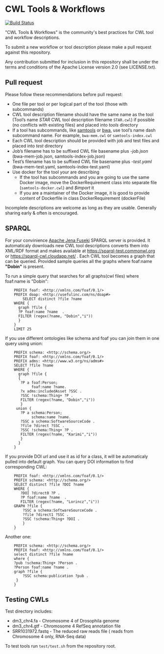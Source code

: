 # CWL Tools & Workflows


[![Build Status](https://travis-ci.org/common-workflow-language/workflows.svg?branch=master)](https://travis-ci.org/common-workflow-language/workflows)


"CWL Tools & Workflows" is the community's best practices for CWL tool and workflow descriptions. 

To submit a new workflow or tool description please make a pull request against this repository.

Any contribution submitted for inclusion in this repository shall be under the
terms and conditions of the Apache License version 2.0 (see LICENSE.txt).

## Pull request

Please follow these recommendations before pull request:

* One file per tool or per logical part of the tool (those with subcommands)
* CWL tool description filename should have the same name as the tool (Tool’s name *STAR* CWL tool description filename ```STAR.cwl```) if possible (no conflicts with existing files) and placed into *tools* directory
* If a tool has subcommands, like [samtools]( http://www.htslib.org/doc/samtools.html) or [bwa]( https://github.com/lh3/bwa/blob/master/README.md), use tool’s name dash subcommand name. For example, ```bwa-mem.cwl``` or ```samtools-index.cwl```
* Each CWL tool description should be provided with job and test files and placed into *test* directory
 * Job’s filename has to be suffixed CWL file basename plus *-job.json* (bwa-mem-job.json, samtools-index-job.json)
 * Test’s filename has to be suffixed CWL file basename plus *-test.yaml* (bwa-mem-test.yaml, samtools-index-test.yaml)
* Use docker for the tool your are describing
  * If the tool has subcommands and you are going to use the same Docker image, move the DockerRequirement class into separate file (```samtools-docker.cwl```) and *$import* it
  * If you are a maintainer of the Docker image, it is good to provide content of Dockerfile in class DockerRequirement (dockerFile)

Incomplete descriptions are welcome as long as they are usable. Generally sharing early & often is encouraged.

## SPARQL

For your convinience [Apache Jena Fuseki](https://jena.apache.org/documentation/fuseki2/) SPARQL server is provided. It automaticaly downloads new CWL tool descriptions converts them into XML/RDF format and makes available at https://sparql-test.commonwl.org or https://sparql-cwl.cloudapp.net/ . Each CWL tool becomes a graph that can be queried. 
Provided sample queries all the graphs where foaf:name **"Dobin"** is present. 

To run a simple query that searches for all graphs(cwl files) where foaf:name is "Dobin":
```SPARQL
    PREFIX foaf: <http://xmlns.com/foaf/0.1/>
    PREFIX doap: <http://usefulinc.com/ns/doap#>
        SELECT distinct ?file ?name
    WHERE {
      graph ?file {
      ?P foaf:name ?name  .
      FILTER (regex(?name, "Dobin","i"))
      }
    }
    LIMIT 25
```

If you use different ontologies like schema and foaf you can join them in one query using union: 
```SPARQL
    PREFIX schema: <http://schema.org/>
    PREFIX foaf: <http://xmlns.com/foaf/0.1/>
    PREFIX adms: <http://www.w3.org/ns/adms#>    
    SELECT ?file ?name 
    WHERE {
      graph ?file {
      {
       ?P a foaf:Person;
            foaf:name ?name.
       ?x adms:includedAsset ?SSC .
       ?SSC !schema:Thing+ ?P .
       FILTER (regex(?name, "Dobin","i"))
       }
     union {
       ?P a schema:Person;
            schema:name ?name.
       ?SSC a schema:SoftwareSourceCode .
       ?file ?direct ?SSC .
       ?SSC !schema:Thing+ ?P .
       FILTER (regex(?name, "Karimi","i"))
       }
      }
    }
```

If you provide DOI url and use it as id for a class, it will be automaticaly pulled into default graph. You can query DOI information to find corresponding CWL:
```SPARQL
    PREFIX foaf: <http://xmlns.com/foaf/0.1/>
	PREFIX schema: <http://schema.org/>
    SELECT distinct ?file ?DOI ?name
    WHERE {
       ?DOI ?direct0 ?P .
       ?P foaf:name ?name  .    
       FILTER (regex(?name, "Lorincz","i"))
    GRAPH ?file {
        ?SSC a schema:SoftwareSourceCode .
        ?file ?direct1 ?SSC .
        ?SSC !schema:Thing+ ?DOI .
        } 
    }
```

Another one:
```SPARQL
    PREFIX schema: <http://schema.org/>
    PREFIX foaf: <http://xmlns.com/foaf/0.1/>
    select distinct ?file ?name
    where {
    ?pub !schema:Thing+ ?Person .
    ?Person foaf:name ?name .
    graph ?file {
        ?SSC schema:publication ?pub .
     } 
    }
```


## Testing CWLs

Test directory includes:
* dm3_chr4.fa - Chromosome 4 of Drosophila genome
* dm3_chr4.gtf - Chromosome 4 RefSeq annotation file
* SRR1031972.fastq - The reduced raw reads file ( reads from Chromosome 4 only, RNA-Seq data)

To test tools run ```test/test.sh``` from the repository root.

